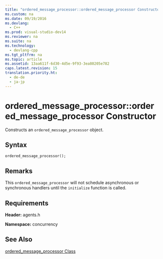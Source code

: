 ```yaml
---
title: "ordered_message_processor::ordered_message_processor Constructor"
ms.custom: na
ms.date: 09/19/2016
ms.devlang: 
  - C++
ms.prod: visual-studio-dev14
ms.reviewer: na
ms.suite: na
ms.technology: 
  - devlang-cpp
ms.tgt_pltfrm: na
ms.topic: article
ms.assetid: 13aa611f-6d30-4d5e-9f93-3ea80205e782
caps.latest.revision: 15
translation.priority.ht: 
  - de-de
  - ja-jp
---
```

# ordered_message_processor::ordered_message_processor Constructor
Constructs an `ordered_message_processor` object.  
  
## Syntax  
  
```  
ordered_message_processor();  
```  
  
## Remarks  
 This `ordered_message_processor` will not schedule asynchronous or synchronous handlers until the `initialize` function is called.  
  
## Requirements  
 **Header:** agents.h  
  
 **Namespace:** concurrency  
  
## See Also  
 [ordered_message_processor Class](../vs140/ordered_message_processor-Class.md)
